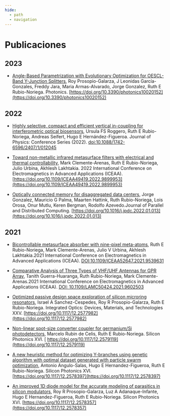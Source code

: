 ```yaml
---
hide:
  - path
  - navigation
---
```


# Publicaciones

## 2023

- [Angle-Based Parametrization with Evolutionary Optimization for OESCL-Band Y-Junction Splitters](https://www.mdpi.com/2304-6732/10/2/152), Roy Prosopio-Galarza, J Leonidas García-Gonzales, Freddy Jara, Maria Armas-Alvarado, Jorge Gonzalez, Ruth E Rubio-Noriega. Photonics. [https://doi.org/10.3390/photonics10020152](https://doi.org/10.3390/photonics10020152)

## 2022

- [Highly selective, compact and efficient vertical in-coupling for interferometric optical biosensors](https://iopscience.iop.org/article/10.1088/1742-6596/2407/1/012045/pdf), Ursula FS Roggero, Ruth E Rubio-Noriega, Andreas Seifert, Hugo E Hernández-Figueroa. Journal of Physics: Conference Series (2022). [doi:10.1088/1742-6596/2407/1/012045](https://doi.org/10.1088/1742-6596/2407/1/012045)

- [Toward non-metallic infrared metasurface filters with electrical and thermal controllability](https://ieeexplore.ieee.org/abstract/document/9899953/), Mark Clemente-Arenas, Ruth E Rubio-Noriega, Julio Urbina, Akhlesh Lakhtakia. 2022 International Conference on Electromagnetics in Advanced Applications (ICEAA). [https://doi.org/10.1109/ICEAA49419.2022.9899953](https://doi.org/10.1109/ICEAA49419.2022.9899953)

- [Optically connected memory for disaggregated data centers](https://www.sciencedirect.com/science/article/am/pii/S074373152200020X), Jorge Gonzalez, Mauricio G Palma, Maarten Hattink, Ruth Rubio-Noriega, Lois Orosa, Onur Mutlu, Keren Bergman, Rodolfo Azevedo.Journal of Parallel and Distributed Computing. [https://doi.org/10.1016/j.jpdc.2022.01.013](https://doi.org/10.1016/j.jpdc.2022.01.013)

## 2021

- [Bicontrollable metasurface absorber with nine-pixel meta-atoms](https://ieeexplore.ieee.org/abstract/document/9539631/), Ruth E Rubio-Noriega, Mark Clemente-Arenas, Julio V Urbina, Akhlesh Lakhtakia.2021 International Conference on Electromagnetics in Advanced Applications (ICEAA). [DOI:10.1109/ICEAA52647.2021.9539631](https://doi.org/10.1109/ICEAA52647.2021.9539631)

- [Comparative Analysis of Three Types of VHF/UHF Antennas for GPR Array](https://ieeexplore.ieee.org/abstract/document/9602503/), Tanith Guerra-Huaranga, Ruth Rubio-Noriega, Mark Clemente-Arenas.2021 International Conference on Electromagnetics in Advanced Applications (ICEAA). [DOI: 10.1109/LAMC50424.2021.9602503](https://doi.org/10.1109/LAMC50424.2021.9602503)

- [Optimized passive design space exploration of silicon microring resonators](https://www.spiedigitallibrary.org/conference-proceedings-of-spie/11689/116891J/Optimized-passive-design-space-exploration-of-silicon-microring-resonators/10.1117/12.2577982.short), Israel A Sanchez-Cespedes, Roy R Prosopio-Galarza, Ruth E Rubio-Noriega. Integrated Optics: Devices, Materials, and Technologies XXV. [https://doi.org/10.1117/12.2577982](https://doi.org/10.1117/12.2577982)

- [Non-linear spot-size converter coupler for germanium/Si photodetectors](https://www.spiedigitallibrary.org/conference-proceedings-of-spie/11691/1169112/Non-linear-spot-size-converter-coupler-for-germaniumSi-photodetectors/10.1117/12.2579119.short), Marcelo Rubin de Celis, Ruth E Rubio-Noriega. Silicon Photonics XVI. [ https://doi.org/10.1117/12.2579119](https://doi.org/10.1117/12.2579119)

- [A new heuristic method for optimizing Y-branches using genetic algorithm with optimal dataset generated with particle swarm optimization](https://www.spiedigitallibrary.org/conference-proceedings-of-spie/11691/116910Z/A-new-heuristic-method-For-Y-branches-using-genetic-algorithm/10.1117/12.2578397.short), Antonio Angulo-Salas, Hugo E Hernandez-Figueroa, Ruth E Rubio-Noriega. Silicon Photonics XVI. [https://doi.org/10.1117/12.2578397](https://doi.org/10.1117/12.2578397)

- [An improved 1D diode model for the accurate modeling of parasitics in silicon modulators](https://www.spiedigitallibrary.org/conference-proceedings-of-spie/11691/116910S/An-improved-1D-diode-model-for-the-accurate-modeling-of/10.1117/12.2578357.short), Roy R Prosopio-Galarza, Luz A Adanaque-Infante, Hugo E Hernandez-Figueroa, Ruth E Rubio-Noriega. Silicon Photonics XVI. [https://doi.org/10.1117/12.2578357](https://doi.org/10.1117/12.2578357)
